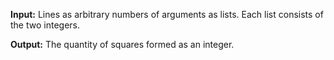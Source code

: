 **Input:** Lines as arbitrary numbers of arguments as lists. Each list consists of the two integers. 

**Output:** The quantity of squares formed as an integer.
